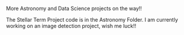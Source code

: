 More Astronomy and Data Science projects on the way!!

The Stellar Term Project code is in the Astronomy Folder. I am currently working on an image detection project, wish me luck!!
